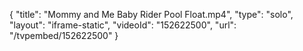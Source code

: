{
    "title": "Mommy and Me Baby Rider Pool Float.mp4",
    "type": "solo",
    "layout": "iframe-static",
    "videoId": "152622500",
    "url": "\/tvpembed\/152622500"
}